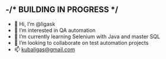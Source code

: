 -/* BUILDING
    IN PROGRESS */
- 
-   👋 Hi, I’m @ligask 
- 👀 I’m interested in QA automation
- 🌱 I’m currently learning Selenium with Java and master SQL
- 💞️ I’m looking to collaborate on test automation projects
- 📫 kubaligas@gmail.com

<!---
ligask/ligask is a ✨ special ✨ repository because its `README.md` (this file) appears on your GitHub profile.
You can click the Preview link to take a look at your changes.
--->
